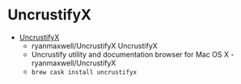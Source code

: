 # UncrustifyX
- [UncrustifyX](https://github.com/ryanmaxwell/UncrustifyX)
  -  ryanmaxwell/UncrustifyX UncrustifyX
  - Uncrustify utility and documentation browser for Mac OS X - ryanmaxwell/UncrustifyX
  - `brew cask install uncrustifyx`

